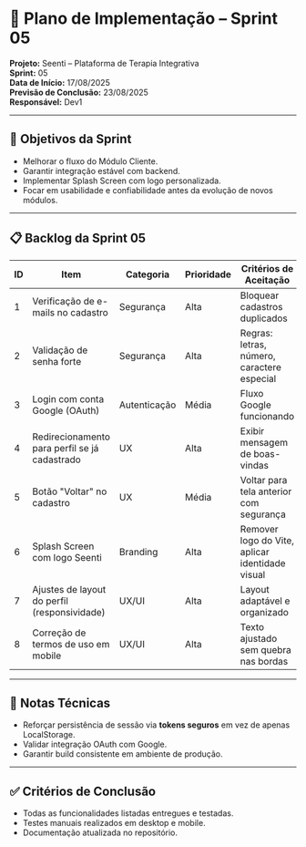 # 🚀 Plano de Implementação – Sprint 05

**Projeto:** Seenti – Plataforma de Terapia Integrativa  
**Sprint:** 05  
**Data de Início:** 17/08/2025  
**Previsão de Conclusão:** 23/08/2025  
**Responsável:** Dev1  

---

## 🎯 Objetivos da Sprint

- Melhorar o fluxo do Módulo Cliente.  
- Garantir integração estável com backend.  
- Implementar Splash Screen com logo personalizada.  
- Focar em usabilidade e confiabilidade antes da evolução de novos módulos.  

---

## 📋 Backlog da Sprint 05

| ID | Item | Categoria | Prioridade | Critérios de Aceitação |
|----|------|-----------|------------|------------------------|
| 1  | Verificação de e-mails no cadastro | Segurança | Alta | Bloquear cadastros duplicados |
| 2  | Validação de senha forte | Segurança | Alta | Regras: letras, número, caractere especial |
| 3  | Login com conta Google (OAuth) | Autenticação | Média | Fluxo Google funcionando |
| 4  | Redirecionamento para perfil se já cadastrado | UX | Alta | Exibir mensagem de boas-vindas |
| 5  | Botão "Voltar" no cadastro | UX | Média | Voltar para tela anterior com segurança |
| 6  | Splash Screen com logo Seenti | Branding | Alta | Remover logo do Vite, aplicar identidade visual |
| 7  | Ajustes de layout do perfil (responsividade) | UX/UI | Alta | Layout adaptável e organizado |
| 8  | Correção de termos de uso em mobile | UX/UI | Alta | Texto ajustado sem quebra nas bordas |

---

## 🔐 Notas Técnicas

- Reforçar persistência de sessão via **tokens seguros** em vez de apenas LocalStorage.  
- Validar integração OAuth com Google.  
- Garantir build consistente em ambiente de produção.  

---

## ✅ Critérios de Conclusão

- Todas as funcionalidades listadas entregues e testadas.  
- Testes manuais realizados em desktop e mobile.  
- Documentação atualizada no repositório.  
